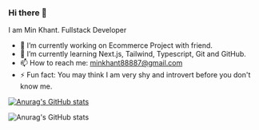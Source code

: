 ### Hi there 👋

I am Min Khant. Fullstack Developer

- 🔭 I’m currently working on Ecommerce Project with friend.
- 🌱 I’m currently learning Next.js, Tailwind, Typescript, Git and GitHub.
- 📫 How to reach me: minkhant88887@gmail.com
- ⚡ Fun fact: You may think I am very shy and introvert before you don't know me.

[![Anurag's GitHub stats](https://github-readme-stats.vercel.app/api?username=Rayy-007)](https://github.com/anuraghazra/github-readme-stats)

![Anurag's GitHub stats](https://github-readme-stats.vercel.app/api?username=Rayy-007&show_icons=true&theme=transparent)



<!--  👯 I’m looking to collaborate on ... -->

